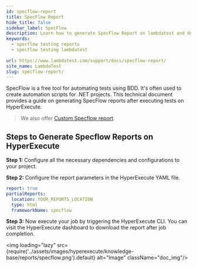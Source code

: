 ```yaml
---
id: specflow-report
title: SpecFlow Report
hide_title: false
sidebar_label: SpecFlow
description: Learn how to generate SpecFlow Report on lambdatest and download the reports from the dashboard
keywords:
  - specflow testing reports
  - specflow testing lambdatest 
  
url: https://www.lambdatest.com/support/docs/specflow-report/
site_name: LambdaTest
slug: specflow-report/
---
```

<script type="application/ld+json"
      dangerouslySetInnerHTML={{ __html: JSON.stringify({
       "@context": "https://schema.org",
        "@type": "BreadcrumbList",
        "itemListElement": [{
          "@type": "ListItem",
          "position": 1,
          "name": "LambdaTest",
          "item": "https://www.lambdatest.com"
        },{
          "@type": "ListItem",
          "position": 2,
          "name": "Support",
          "item": "https://www.lambdatest.com/support/docs/"
        },{
          "@type": "ListItem",
          "position": 3,
          "name": "Native Extent Report",
          "item": "https://www.lambdatest.com/support/docs/specflow-report/"
        }]
      })
    }}
></script>
SpecFlow is a free tool for automating tests using BDD. It's often used to create automation scripts for .NET projects.
This technical document provides a guide on generating SpecFlow reports after executing tests on HyperExecute.

> We also offer [Custom Specflow report](https://www.lambdatest.com/support/docs/custom-speclow-report/).

## Steps to Generate Specflow Reports on HyperExecute

**Step 1:** Configure all the necessary dependencies and configurations to your project.

**Step 2:** Configure the report parameters in the HyperExecute YAML file.

```yaml
report: true
partialReports:
  location: YOUR_REPORTS_LOCATION
  type: html
  frameworkName: specflow
```

**Step 3:** Now execute your job by triggering the HyperExecute CLI. You can visit the HyperExecute dashboard to download the report after job completion.

<img loading="lazy" src={require('../assets/images/hyperexecute/knowledge-base/reports/specflow.png').default} alt="Image" className="doc_img"/> 